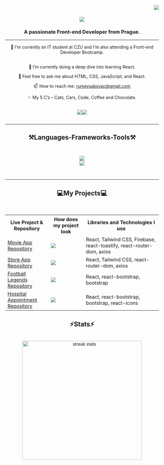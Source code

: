 <img align="right" src="https://visitor-badge.laobi.icu/badge?page_id=EnchantressRuby.EnchantressRuby" /> 

<h1 align="center">
  <img src="https://readme-typing-svg.demolab.com/?font=Righteous&size=35&center=true&vCenter=true&width=500&height=70&duration=3000&lines=Hi+There!+👋;+I'm+Ruby!;"/>
</h1>



<h3 align="center">A passionate Front-end Developer from Prague.</h3>

<hr/>

<div align="center">
  🔭 I'm currently an IT student at CZU and I'm also attending a Front-end Developer Bootcamp.<br/><br/>
  
  🌱 I’m currently doing a deep dive into learning React.<br/>
  
  💬 Feel free to ask me about HTML, CSS, JavaScript, and React.<br/>

  📫 How to reach me: <a href="mailto:rumeysakovac@gmail.com">rumeysakovac@gmail.com</a><br/>
  
  ✨ My 5 C’s – Cats, Cars, Code, Coffee and Chocolate.
</div>

<br/>

<div align="center" style="font-size: 0;>
  <a href="mailto:rumeysakovac@gmail.com">
    <img src="https://img.shields.io/badge/Gmail-D14836?style=for-the-badge&logo=gmail&logoColor=white" target="_blank" />
  </a>
  <a href="https://www.linkedin.com/in/rumeysakovac/">
    <img src="https://img.shields.io/badge/LinkedIn-0077B5?style=for-the-badge&logo=linkedin&logoColor=white" target="_blank" />
  </a>
</div>

<br/>
<hr/>

<h2 align="center">⚒️Languages-Frameworks-Tools⚒️</h2>
<br/>
<div align="center">
  <p cursor="pointer">
    <img src="https://skillicons.dev/icons?i=html,css,js,react"/><br/>
    <img src="https://skillicons.dev/icons?i=sass,tailwind,bootstrap,figma,firebase,github,redux,yarn"/>
  </p>
</div>

<br/>
<hr/>

<!--
<div align="center">
  <h2>🐍My Contributions🐍</h2>
  <br>
  <img alt="snake eating my contributions" src="https://raw.githubusercontent.com/EnchantressRuby/EnchantressRuby/output/github-contribution-grid-snake.svg" />
  <br/><br/><br/>
</div>

<hr/>

-->
<!--
<h2 align="center">💻My Projects💻</h2>
<br/>
<div>
  |Project Name|How does my project look|Libraries and Technologies I use|
  |---|---|---|
  |<a href="https://kovacdev-react-movie-app.netlify.app/">Movie App</a>| *gif* |React, Tailwind CSS, Firebase, react-tostify, react-router-dom, axios|
</div>
-->

<h2 align="center">💻My Projects💻</h2>
<br/>
<table align="center">
  <tr>
    <th>Live Project & Repository</th>
    <th>How does my project look</th>
    <th>Libraries and Technologies I use</th>
  </tr>
  <tr>
    <td>
      <a href="https://kovacdev-react-movie-app.netlify.app/" target="_blank">Movie App</a><br/>
      <a href="https://github.com/EnchantressRuby/react-movie-app" target="_blank">Repository</a>
    </td>
    <td><img src="https://github.com/user-attachments/assets/24e659bc-7048-49d9-8d6d-2639e3382884"/></td>
    <td>React, Tailwind CSS, Firebase, react-toastify, react-router-dom, axios</td>
  </tr>
  <tr>
    <td>
      <a href="https://kovacdev-react-store.netlify.app" target="_blank">Store App</a><br/>
      <a href="https://github.com/EnchantressRuby/react-store-app" target="_blank">Repository</a>
    </td>
    <td><img src="https://github.com/user-attachments/assets/c75095d3-9698-4f68-af64-f9b0641a447c"/></td>
    <td>React, Tailwind CSS, react-router-dom, axios</td>
  </tr>
  <tr>
    <td>
      <a href="https://kovacdev-react-football-legends.netlify.app" target="_blank">Football Legends</a><br/>
      <a href="https://github.com/EnchantressRuby/react-football-legends" target="_blank">Repository</a>
    </td>
    <td><img src="https://github.com/user-attachments/assets/941e486a-54d4-4607-9b05-6266d1c5928f"/></td>
    <td>React, react-bootstrap, bootstrap</td>
  </tr>
  <tr>
    <td>
      <a href="https://kovacdev-react-hospital-appointment.netlify.app" target="_blank">Hospital Appointment</a><br/>
      <a href="https://github.com/EnchantressRuby/react-hospital-appointment" target="_blank">Repository</a>
    </td>
    <td><img src="https://github.com/user-attachments/assets/7e7bf41a-ff5f-4501-845a-673c0dae5dee"/></td>
    <td>React, react-bootstrap, bootstrap, react-icons</td>
  </tr>
</table>
<h2 align="center">⚡Stats⚡</h2>
<br>
<div align="center">
  <img width=390 src="https://streak-stats.demolab.com/?user=EnchantressRuby&count_private=true&theme=react&border_radius=10" alt="streak stats"/>

  <!--
  <img width=390 src="https://github-readme-stats-EnchantressRuby.vercel.app/api?username=EnchantressRuby&count_private=true&show_icons=true&theme=react&rank_icon=github&border_radius=10" alt="readme stats"/>
  <br/>
  <img width=390 align="center" src="https://github-readme-stats-EnchantressRuby.vercel.app/api/top-langs/?username=EnchantressRuby&hide=HTML&langs_count=8&layout=compact&theme=react&border_radius=10&size_weight=0.5&count_weight=0.5&exclude_repo=github-readme-stats" alt="top langs"/>
  -->
</div>
